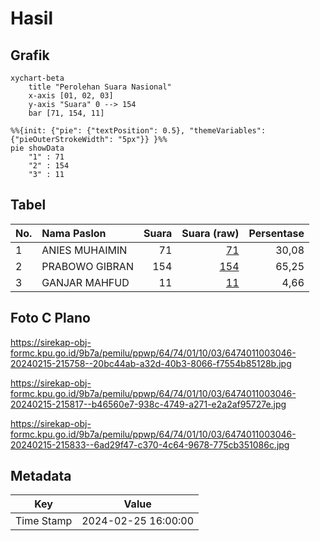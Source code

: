 # Hasil

## Grafik

```mermaid
xychart-beta
    title "Perolehan Suara Nasional"
    x-axis [01, 02, 03]
    y-axis "Suara" 0 --> 154
    bar [71, 154, 11]
```

```mermaid
%%{init: {"pie": {"textPosition": 0.5}, "themeVariables": {"pieOuterStrokeWidth": "5px"}} }%%
pie showData
    "1" : 71
    "2" : 154
    "3" : 11
```

## Tabel

| No. | Nama Paslon    | Suara | Suara (raw) | Persentase |
|:--- |:-------------- | -----:| -----------:| ----------:|
| 1   | ANIES MUHAIMIN | 71    | [71][p-1]   | 30,08      |
| 2   | PRABOWO GIBRAN | 154   | [154][p-2]  | 65,25      |
| 3   | GANJAR MAHFUD  | 11    | [11][p-3]   | 4,66       |


[p-1]: https://github.com/gigit-pemilu/pemilu-2024/blob/main/pilpres/hitung-suara/sub/64-kalimantan-timur/sub/74-kota-bontang/sub/01-bontang-utara/sub/1003-lok-tuan/sub/046-tps/sub/paslon-1.txt
[p-2]: https://github.com/gigit-pemilu/pemilu-2024/blob/main/pilpres/hitung-suara/sub/64-kalimantan-timur/sub/74-kota-bontang/sub/01-bontang-utara/sub/1003-lok-tuan/sub/046-tps/sub/paslon-2.txt
[p-3]: https://github.com/gigit-pemilu/pemilu-2024/blob/main/pilpres/hitung-suara/sub/64-kalimantan-timur/sub/74-kota-bontang/sub/01-bontang-utara/sub/1003-lok-tuan/sub/046-tps/sub/paslon-3.txt

## Foto C Plano

https://sirekap-obj-formc.kpu.go.id/9b7a/pemilu/ppwp/64/74/01/10/03/6474011003046-20240215-215758--20bc44ab-a32d-40b3-8066-f7554b85128b.jpg

https://sirekap-obj-formc.kpu.go.id/9b7a/pemilu/ppwp/64/74/01/10/03/6474011003046-20240215-215817--b46560e7-938c-4749-a271-e2a2af95727e.jpg

https://sirekap-obj-formc.kpu.go.id/9b7a/pemilu/ppwp/64/74/01/10/03/6474011003046-20240215-215833--6ad29f47-c370-4c64-9678-775cb351086c.jpg


## Metadata

| Key        | Value               |
| ---------- | ------------------- |
| Time Stamp | 2024-02-25 16:00:00 |



